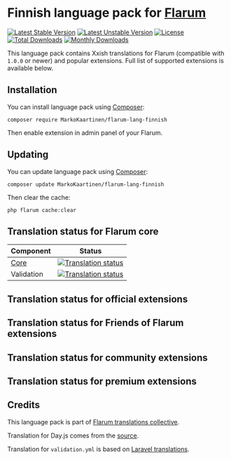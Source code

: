 
# Finnish language pack for [Flarum](https://flarum.org/)

[![Latest Stable Version](https://img.shields.io/packagist/v/MarkoKaartinen/flarum-lang-finnish?color=success&label=stable)](https://packagist.org/packages/MarkoKaartinen/flarum-lang-xxish) 
[![Latest Unstable Version](https://img.shields.io/packagist/v/MarkoKaartinen/flarum-lang-finnish?include_prereleases&label=unstable)](https://packagist.org/packages/MarkoKaartinen/flarum-lang-finnish) 
[![License](https://img.shields.io/packagist/l/MarkoKaartinen/flarum-lang-finnish)](https://packagist.org/packages/MarkoKaartinen/flarum-lang-finnish) 
[![Total Downloads](https://img.shields.io/packagist/dt/MarkoKaartinen/flarum-lang-finnish)](https://packagist.org/packages/MarkoKaartinen/flarum-lang-finnish/stats) 
[![Monthly Downloads](https://img.shields.io/packagist/dm/MarkoKaartinen/flarum-lang-finnish)](https://packagist.org/packages/MarkoKaartinen/flarum-lang-finnish/stats) 

This language pack contains Xxish translations for Flarum (compatible with `1.0.0` or newer) and popular extensions. Full list of supported extensions is available below.


## Installation

You can install language pack using [Composer](https://getcomposer.org/):

```console
composer require MarkoKaartinen/flarum-lang-finnish
```

Then enable extension in admin panel of your Flarum.


## Updating

You can update language pack using [Composer](https://getcomposer.org/):

```console
composer update MarkoKaartinen/flarum-lang-finnish
```

Then clear the cache:

```console
php flarum cache:clear
```


## Translation status for Flarum core

| Component | Status |
| --- | --- |
| [Core](https://github.com/flarum/core) | [![Translation status](https://weblate.rob006.net/widgets/flarum/xx/core/svg-badge.svg)](https://weblate.rob006.net/projects/flarum/core/xx/) |
| Validation | [![Translation status](https://weblate.rob006.net/widgets/flarum/xx/validation/svg-badge.svg)](https://weblate.rob006.net/projects/flarum/validation/xx/) |


## Translation status for official extensions

<!-- flarum-extensions-list-start -->
<!-- flarum-extensions-list-stop -->


## Translation status for Friends of Flarum extensions

<!-- fof-extensions-list-start -->
<!-- fof-extensions-list-stop -->


## Translation status for community extensions

<!-- various-extensions-list-start -->
<!-- various-extensions-list-stop -->


## Translation status for premium extensions

<!-- premium-extensions-list-start -->
<!-- premium-extensions-list-stop -->


## Credits

This language pack is part of [Flarum translations collective](https://github.com/rob006-software/flarum-translations).

Translation for Day.js comes from the [source](https://github.com/iamkun/dayjs/blob/v1.10.4/src/locale/xx.js).

Translation for `validation.yml` is based on [Laravel translations](https://github.com/Laravel-Lang/lang/blob/8.1.3/src/xx/validation.php).
